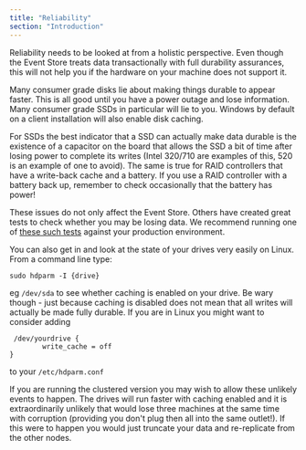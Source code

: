 ```yaml
---
title: "Reliability"
section: "Introduction"
---
```


Reliability needs to be looked at from a holistic perspective. Even though the Event Store treats data transactionally with full durability assurances, this will not help you if the hardware on your machine does not support it.

Many consumer grade disks lie about making things durable to appear faster. This is all good until you have a power outage and lose information. Many consumer grade SSDs in particular will lie to you. Windows by default on a client installation will also enable disk caching.

For SSDs the best indicator that a SSD can actually make data durable is the existence of a capacitor on the board that allows the SSD a bit of time after losing power to complete its writes (Intel 320/710 are examples of this, 520 is an example of one to avoid). The same is true for RAID controllers that have a write-back cache and a battery. If you use a RAID controller with a battery back up, remember to check occasionally that the battery has power!

These issues do not only affect the Event Store. Others have created great tests to check whether you may be losing data. We recommend running one of [these such tests](http://highperfpostgres.com/disk-plug-pull-testing) against your production environment.

You can also get in and look at the state of your drives very easily on Linux. From a command line type:

    sudo hdparm -I {drive} 

eg `/dev/sda` to see whether caching is enabled on your drive. Be wary though - just because caching is disabled does not mean that all writes will actually be made fully durable. If you are in Linux you might want to consider adding

```
 /dev/yourdrive {
        write_cache = off
}
```

to your `/etc/hdparm.conf`

If you are running the clustered version you may wish to allow these unlikely events to happen. The drives will run faster with caching enabled and it is extraordinarily unlikely that would lose three machines at the same time with corruption (providing you don't plug then all into the same outlet!). If this were to happen you would just truncate your data and re-replicate from the other nodes. 